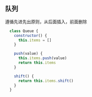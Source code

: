 ## 队列
遵循先进先出原则，从后面插入，前面删除

```js
  class Queue {
    constructor() {
      this.items = []
    }

    push(value) {
      this.items.push(value)
      return this.items
    }

    shift() {
      return this.items.shift()
    }
  }
```